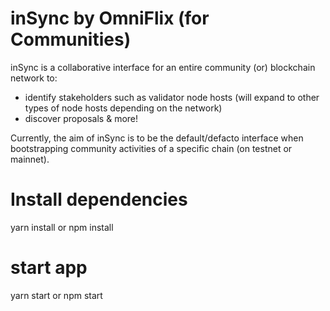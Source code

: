 inSync by OmniFlix (for Communities)
===

inSync is a collaborative interface for an entire community (or) blockchain network to:
- identify stakeholders such as validator node hosts (will expand to other types of node hosts depending on the network)
- discover proposals
& more!

Currently, the aim of inSync is to be the default/defacto interface when bootstrapping community activities of a specific chain (on testnet or mainnet).

# Install dependencies

yarn install or npm install

# start app

yarn start or npm start

